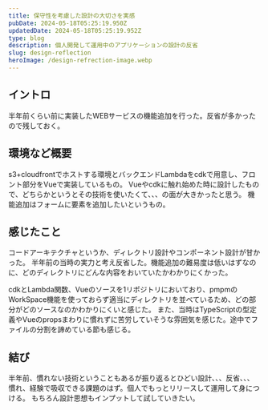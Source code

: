 ```yaml
---
title: 保守性を考慮した設計の大切さを実感
pubDate: 2024-05-18T05:25:19.950Z
updatedDate: 2024-05-18T05:25:19.952Z
type: blog
description: 個人開発して運用中のアプリケーションの設計の反省
slug: design-reflection
heroImage: /design-refrection-image.webp
---
```


## イントロ
半年前くらい前に実装したWEBサービスの機能追加を行った。反省が多かったので残しておく。

## 環境など概要
s3+cloudfrontでホストする環境とバックエンドLambdaをcdkで用意し、フロント部分をVueで実装しているもの。
Vueやcdkに触れ始めた時に設計したもので、どちらかというとその技術を使いたくて、、、の面が大きかったと思う。
機能追加はフォームに要素を追加したいというもの。

## 感じたこと
コードアーキテクチャというか、ディレクトリ設計やコンポーネント設計が甘かった。
半年前の当時の実力と考え反省した。機能追加の難易度は低いはずなのに、どのディレクトリにどんな内容をおいていたかわかりにくかった。

cdkとLambda関数、Vueのソースを1リポジトリにおいており、pmpmのWorkSpace機能を使っておらず適当にディレクトリを並べているため、どの部分がどのソースなのかわかりにくいと感じた。
また、当時はTypeScriptの型定義やVueのpropsまわりに慣れずに苦労していそうな雰囲気を感じた。途中でファイルの分割を諦めている節も感じる。

## 結び
半年前、慣れない技術ということもあるが振り返るとひどい設計、、、反省、、、
慣れ、経験で吸収できる課題のはず。個人でもっとリリースして運用して身につける。
もちろん設計思想もインプットして試していきたい。
